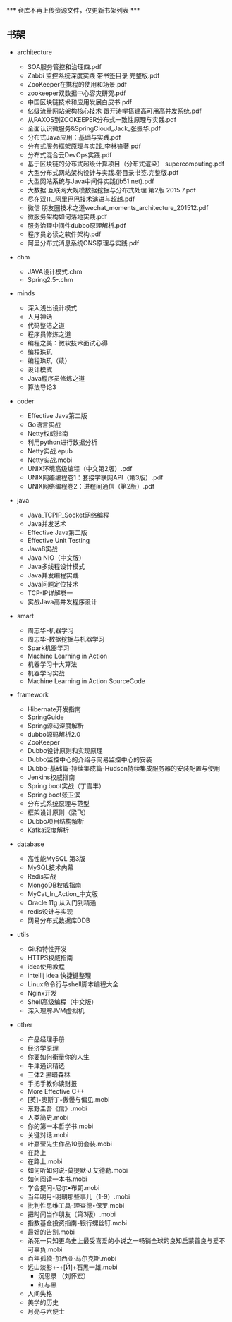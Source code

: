*** 仓库不再上传资源文件，仅更新书架列表 ***

## 书架
+ architecture
  + SOA服务管控和治理四.pdf
  + Zabbi 监控系统深度实践 带书签目录 完整版.pdf
  + ZooKeeper在携程的使用和场景.pdf
  + zookeeper双数据中心容灾研究.pdf
  + 中国区块链技术和应用发展白皮书.pdf
  + 亿级流量网站架构核心技术 跟开涛学搭建高可用高并发系统.pdf
  + 从PAXOS到ZOOKEEPER分布式一致性原理与实践.pdf
  + 全面认识微服务&SpringCloud_Jack_张振华.pdf
  + 分布式Java应用：基础与实践.pdf
  + 分布式服务框架原理与实践_李林锋著.pdf
  + 分布式混合云DevOps实践.pdf
  + 基于区块链的分布式超级计算项目（分布式渲染） supercomputing.pdf
  + 大型分布式网站架构设计与实践.带目录书签.完整版.pdf
  + 大型网站系统与Java中间件实践(jb51.net).pdf
  + 大数据 互联网大规模数据挖掘与分布式处理 第2版 2015.7.pdf
  + 尽在双⒒_阿里巴巴技术演进与超越.pdf
  + 微信 朋友圈技术之道wechat_moments_architecture_201512.pdf
  + 微服务架构如何落地实践.pdf
  + 服务治理中间件dubbo原理解析.pdf
  + 程序员必读之软件架构.pdf
  + 阿里分布式消息系统ONS原理与实践.pdf

+ chm
  + JAVA设计模式.chm	
  + Spring2.5-.chm

+ minds
	+ 深入浅出设计模式
	+ 人月神话
	+ 代码整洁之道
	+ 程序员修炼之道
	+ 编程之美：微软技术面试心得
	+ 编程珠玑
	+ 编程珠玑（续）
	+ 设计模式
	+ Java程序员修炼之道
	+ 算法导论3

+ coder
	+ Effective Java第二版
	+ Go语言实战
	+ Netty权威指南
	+ 利用python进行数据分析
	+ Netty实战.epub
	+ Netty实战.mobi
	+ UNIX环境高级编程（中文第2版）.pdf
	+ UNIX网络编程卷1：套接字联网API（第3版）.pdf
	+ UNIX网络编程卷2：进程间通信（第2版）.pdf

+ java
	+ Java_TCPIP_Socket网络编程
	+ Java并发艺术
	+ Effective Java第二版
	+ Effective Unit Testing
	+ Java8实战
	+ Java NIO（中文版）
	+ Java多线程设计模式
	+ Java并发编程实践
	+ Java问题定位技术
	+ TCP-IP详解卷一
	+ 实战Java高并发程序设计
	
+ smart
	+ 周志华-机器学习
	+ 周志华-数据挖掘与机器学习
	+ Spark机器学习
	+ Machine Learning in Action
	+ 机器学习十大算法
	+ 机器学习实战
	+ Machine Learning in Action SourceCode

+ framework
	+ Hibernate开发指南
	+ SpringGuide
	+ Spring源码深度解析
	+ dubbo源码解析2.0
	+ ZooKeeper
	+ Dubbo设计原则和实现原理
	+ Dubbo监控中心的介绍与简易监控中心的安装
	+ Dubbo-基础篇-持续集成篇-Hudson持续集成服务器的安装配置与使用
	+ Jenkins权威指南
	+ Spring boot实战（丁雪丰）
	+ Spring boot张卫滨
	+ 分布式系统原理与范型
	+ 框架设计原则（梁飞）
	+ Dubbo项目结构解析
	+ Kafka深度解析

	
+ database
	+ 高性能MySQL 第3版
	+ MySQL技术内幕
	+ Redis实战
	+ MongoDB权威指南
	+ MyCat_In_Action_中文版
	+ Oracle 11g 从入门到精通
	+ redis设计与实现
	+ 网易分布式数据库DDB

+ utils
	+ Git和特性开发
	+ HTTPS权威指南
	+ idea使用教程
	+ intellij idea 快捷键整理
	+ Linux命令行与shell脚本编程大全
	+ Nginx开发
	+ Shell高级编程（中文版）
	+ 深入理解JVM虚拟机
 
	
+ other
	+ 产品经理手册
	+ 经济学原理
	+ 你要如何衡量你的人生
	+ 牛津通识精选
	+ 三体2 黑暗森林
	+ 手把手教你读财报
	+ More Effective C++
	+ [英]-奥斯丁-傲慢与偏见.mobi
	+ 东野圭吾《信》.mobi
	+ 人类简史.mobi
	+ 你的第一本哲学书.mobi
	+ 关键对话.mobi
	+ 叶嘉莹先生作品10册套装.mobi
	+ 在路上
	+ 在路上.mobi
	+ 如何听如何说-莫提默·J.艾德勒.mobi
	+ 如何阅读一本书.mobi
	+ 学会提问-尼尔•布朗.mobi	
	+ 当年明月-明朝那些事儿（1-9）.mobi
	+ 批判性思维工具-理查德•保罗.mobi
	+ 把时间当作朋友（第3版）.mobi
	+ 指数基金投资指南-银行螺丝钉.mobi
	+ 最好的告别.mobi
	+ 杀死一只知更鸟史上最受喜爱的小说之一畅销全球的良知启蒙善良与爱不可辜负.mobi
	+ 百年孤独-加西亚·马尔克斯.mobi
	+ 远山淡影+-+[Ӣ]+石黑一雄.mobi
        + 沉思录 （刘怀宏）
        + 红与黑
	+ 人间失格
	+ 美学的历史
	+ 月亮与六便士




